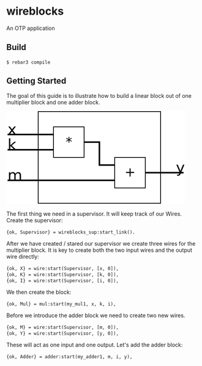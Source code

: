 wireblocks
=====

An OTP application

Build
-----

    $ rebar3 compile

Getting Started
---------------

The goal of this guide is to illustrate how to build a linear block
out of one multiplier block and one adder block.

![Image](linear.png)

The first thing we need in a supervisor.
It will keep track of our Wires.
Create the supervisor:

	{ok, Supervisor} = wireblocks_sup:start_link().

After we have created / stared our supervisor we create three wires for the multiplier block.
It is key to create both the two input wires and the output wire directly:

    {ok, X} = wire:start(Supervisor, [x, 0]),
    {ok, K} = wire:start(Supervisor, [k, 0]),
    {ok, I} = wire:start(Supervisor, [i, 0]),

We then create the block:

    {ok, Mul} = mul:start(my_mul1, x, k, i),

Before we introduce the adder block we need to create two new wires.

    {ok, M} = wire:start(Supervisor, [m, 0]),
    {ok, Y} = wire:start(Supervisor, [y, 0]),

These will act as one input and one output.
Let's add the adder block:

    {ok, Adder} = adder:start(my_adder1, m, i, y),
